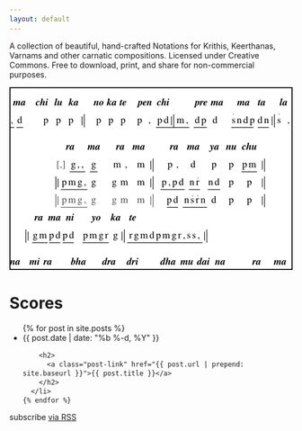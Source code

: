 ```yaml
---
layout: default
---
```


A collection of beautiful, hand-crafted Notations for Krithis, Keerthanas, Varnams and other carnatic compositions. Licensed under Creative Commons. Free to download, print, and share for non-commercial purposes.

![Carnatic Score Sample][sample]


<div class="home">

  <h1 class="page-heading">Scores</h1>

  <ul class="post-list">
    {% for post in site.posts %}
      <li>
        <span class="post-meta">{{ post.date | date: "%b %-d, %Y" }}</span>

        <h2>
          <a class="post-link" href="{{ post.url | prepend: site.baseurl }}">{{ post.title }}</a>
        </h2>
      </li>
    {% endfor %}
  </ul>

  <p class="rss-subscribe">subscribe <a href="{{ "/feed.xml" | prepend: site.baseurl }}">via RSS</a></p>

</div>


[sample]: images/carnatic_scores-sample.png "Excerpt from Ennaganu Rama Bhajana by Bhadrachala Ramadas"
